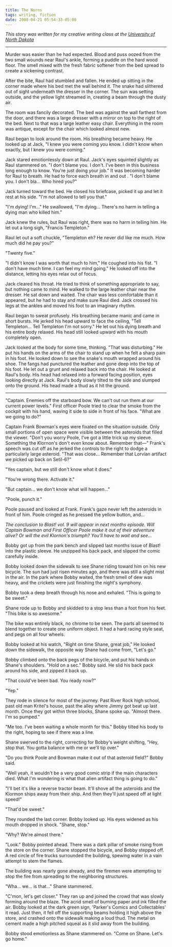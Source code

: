 ```yaml
---
title: The Norns
tags: writing, fiction
date: 2008-04-21 05:54:33-05:00
---
```


*This story was written for my creative writing class at the [University of North Dakota](http://und.edu/)*

---

Murder was easier than he had expected. Blood and puss oozed from the two small wounds near Raul's ankle, forming a puddle on the hard wood floor. The smell mixed with the fresh fabric softener from the bed spread to create a sickening contrast.

After the bite, Raul had stumbled and fallen. He ended up sitting in the corner made where his bed met the wall behind it. The snake had slithered out of sight underneath the dresser in the corner. The sun was setting outside, and the yellow light streamed in, creating a beam through the dusty air.

The room was fancily decorated. The bed was against the wall farthest from the door, and there was a large dresser with a mirror on top to the right of the bed. Next to that was a large leather easy chair. Everything in the room was antique, except for the chair which looked almost new.

Raul began to look around the room. His breathing became heavy. He looked up at Jack, "I knew you were coming you know. I didn't know when exactly, but I knew you were coming."

Jack stared emotionlessly down at Raul. Jack's eyes squinted slightly as Raul stammered on. "I don't blame you. I don't. I've been in this business long enough to know. You're just doing your job." It was becoming harder for Raul to breath. He had to force each breath in and out . "I don't blame you. I don't bla… Who hired you?"

Jack turned toward the bed. He closed his briefcase, picked it up and let it rest at his side. "I'm not allowed to tell you that."

"I'm dying! I'm…" He swallowed, "I'm dying… There's no harm in telling a dying man who killed him."

Jack knew the rules, but Raul was right, there was no harm in telling him. He let out a long sigh, "Francis Templeton."

Raul let out a soft chuckle, "Templeton eh? He never did like me much. How much did he pay you?"

"Twenty five."

"I didn't know I was worth that much to him," He coughed into his fist. "I don't have much time. I can feel my mind going." He looked off into the distance, letting his eyes relax out of focus.

Jack cleared his throat. He tried to think of something appropriate to say, but nothing came to mind. He walked to the large leather chair near the dresser. He sat down and waited. The chair was less comfortable than it appeared, but he had to stay and make sure Raul died. Jack crossed his legs at the ankles and moved his foot to an imaginary rhythm.

Raul began to sweat profusely. His breathing became manic and came in short bursts. He jerked his head upward to face the ceiling, "Tell Templeton… Tell Templeton I'm not sorry." He let out his dying breath and his entire body relaxed. His head still looked upward with his mouth completely open.

Jack looked at the body for some time, thinking. "That was disturbing." He put his hands on the arms of the chair to stand up when he felt a sharp pain in his foot. He looked down to see the snake's mouth wrapped around his shoe. The fangs had punctured the leather and gone deep into the top of his foot. He let out a grunt and relaxed back into the chair. He looked at Raul's body. His head had relaxed into a forward facing position, eyes looking directly at Jack. Raul's body slowly tilted to the side and slumped onto the ground. His head made a thud as it hit the ground.

---

"Captain. Enemies off the starboard bow. We can't out run them at our current power levels." First officer Poole tried to clear the smoke from the cockpit with his hand, waving it side to side in front of his face. "What are we going to do?"

Captain Frank Bowman's eyes were fixated on the situation outside. Only small portions of open space were visible between the asteroids that filled the viewer. "Don't you worry Poole, I've got a little trick up my sleeve. Something the Klornon's don't even know about. Remember that—" Frank's speech was cut off as he jerked the controls to the right to dodge a particularly large asteroid. "That was close… Remember that Lorvian artifact we picked up back on Setil-6?"

"Yes captain, but we still don't know what it does."

"You're wrong there. Activate it."

"But captain… we don't know what will happen…"

"Poole, punch it."

Poole paused and looked at Frank. Frank's gaze never left the asteroids in front of him. Poole cringed as he pressed the yellow button, and…

_The conclusion to Blast! vol. 9 will appear in next months episode. Will Captain Bowman and First Officer Poole make it out of their adventure alive? Or will the evil Klornon's triumph? You'll have to wait and see…_

Bobby got up from the park bench and slipped last months issue of Blast! into the plastic sleeve. He unzipped his back pack, and slipped the comic carefully inside.

Bobby looked down the sidewalk to see Shane riding toward him on his new bicycle. The sun had just risen minutes ago, and there was still a slight mist in the air. In the park where Bobby waited, the fresh smell of dew was heavy, and the crickets were just finishing the night's symphony.

Bobby took a deep breath through his nose and exhaled. "This is going to be sweet."

Shane rode up to Bobby and skidded to a stop less than a foot from his feet. "This bike is so awesome."

The bike was entirely black, no chrome to be seen. The parts all seemed to blend together to create one uniform object. It had a hard racing style seat, and pegs on all four wheels.

Bobby looked at his watch, "Right on time Shane, great job," He looked down the sidewalk, the opposite way Shane had come from, "Let's go."

Bobby climbed onto the back pegs of the bicycle, and put his hands on Shane's shoulders. "Hold on a sec." Bobby said. He slid his back pack around his side, and zipped it back up.

"That could've been bad. You ready now?"

"Yep."

They rode in silence for most of the journey. Past River Rock high school, past old man Kritel's house, past the alley where Jimmy got beat up last month. Once they got within three blocks, Shane spoke up. "Almost there. I'm so pumped."

"Me too. I've been waiting a whole month for this." Bobby tilted his body to the right, hoping to see if there was a line.

Shane swerved to the right, correcting for Bobby's weight shifting, "Hey, stop that. You gotta balance with me or we'll tip over."

"Do you think Poole and Bowman make it out of that asteroid field?" Bobby said.

"Well yeah, it wouldn't be a very good comic strip if the main characters died. What I'm wondering is what that alien artifact thing is going to do."

"I'll bet it's like a reverse tractor beam. It'll shove all the asteroids and the Klormon ships away from their ship. And then they'll just speed off at light speed!"

"That'd be sweet."

They rounded the last corner. Bobby looked up. His eyes widened as his mouth dropped in shock. "Shane, stop."

"Why? We're almost there."

"Look." Bobby pointed ahead. There was a dark pillar of smoke rising from the store on the corner. Shane stopped the bicycle, and Bobby stepped off. A red circle of fire trucks surrounded the building, spewing water in a vain attempt to stem the flames.

The building was nearly gone already, and the firemen were attempting to stop the fire from spreading to the neighboring structures.

"Wha… we… is that…" Shane stammered.

"C'mon, let's get closer." They ran up and joined the crowd that was slowly forming around the blaze. The acrid smell of burning paper and ink filled the air. Bobby looked at the dark green sign, 'Parker's Comics and Collectables' it read. Just then, it fell off the supporting beams holding it high above the store, and crashed onto the sidewalk making a loud thud. The metal on cement made a high pitched squeal as it slid away from the building.

Bobby stood emotionless as Shane stammered on. "Come on Shane. Let's go home."
